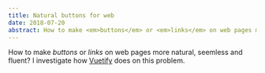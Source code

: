 ```yaml
---
title: Natural buttons for web
date: 2018-07-20
abstract: How to make <em>buttons</em> or <em>links</em> on web pages more natural, seemless and fluent? I investigate how <em>Vuetify</em> does on this problem. 
---
```


How to make _buttons_ or _links_ on web pages more natural, seemless and fluent? I investigate how [Vuetify](https://vuetifyjs.com/) does on this problem. 
